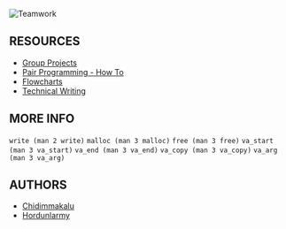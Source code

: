 <picture> <source media="(prefers-color-scheme: dark)" srcset="https://i.imgur.com/3KyPQgz.jpg"> <source media="(prefers-color-scheme: light)" srcset="https://i.imgur.com/3KyPQgz.jpg"> <img alt="Teamwork" src="https://i.imgur.com/3KyPQgz.jpg"> </picture>

## RESOURCES

* [Group Projects](https://intranet.alxswe.com/concepts/111)
* [Pair Programming - How To](https://intranet.alxswe.com/concepts/121)
* [Flowcharts](https://intranet.alxswe.com/concepts/130)
* [Technical Writing](https://intranet.alxswe.com/concepts/225)

## MORE INFO

`write (man 2 write)`
`malloc (man 3 malloc)`
`free (man 3 free)`
`va_start (man 3 va_start)`
`va_end (man 3 va_end)`
`va_copy (man 3 va_copy)`
`va_arg (man 3 va_arg)`

## AUTHORS

* [Chidimmakalu](https://github.com/Chidimmakalu)
* [Hordunlarmy](https://github.com/Hordunlarmy)
